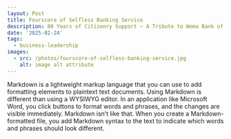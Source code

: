```yaml
---
layout: Post
title: Fourscore of Selfless Banking Service
description: 80 Years of Citizenry Support – A Tribute to Wema Bank of Nigeria.
date: '2025-02-24'
tags:
  - business-leadership
images:
  - src: /photos/fourscore-of-selfless-banking-service.jpg
    alt: image alt attribute
---
```


Markdown is a lightweight markup language that you can use to add formatting elements to plaintext text documents. Using Markdown is different than using a WYSIWYG editor. In an application like Microsoft Word, you click buttons to format words and phrases, and the changes are visible immediately. Markdown isn’t like that. When you create a Markdown-formatted file, you add Markdown syntax to the text to indicate which words and phrases should look different.